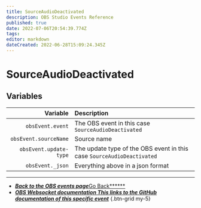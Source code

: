 ```yaml
---
title: SourceAudioDeactivated
description: OBS Studio Events Reference
published: true
date: 2022-07-06T20:54:39.774Z
tags:
editor: markdown
dateCreated: 2022-06-28T15:09:24.345Z
---
```


# SourceAudioDeactivated

## Variables

|               Variable | Description                                                            |
| ----------------------:|:---------------------------------------------------------------------- |
|       `obsEvent.event` | The OBS event in this case `SourceAudioDeactivated`                    |
|  `obsEvent.sourceName` | Source name                                                            |
| `obsEvent.update-type` | The update type of the OBS event in this case `SourceAudioDeactivated` |
|       `obsEvent._json` | Everything above in a json format                                      |

---

- [<i class="mdi mdi-chevron-left"></i>***Back to the OBS events page***Go Back******](/en/Broadcasters/OBS/Events)
- [<i class="mdi mdi-github"></i> ***OBS Websocket documentation ***This links to the GitHub documentation of this specific event******](https://github.com/obsproject/obs-websocket/blob/4.x-current/docs/generated/protocol.md#sourceaudiodeactivated)
{.btn-grid my-5}
